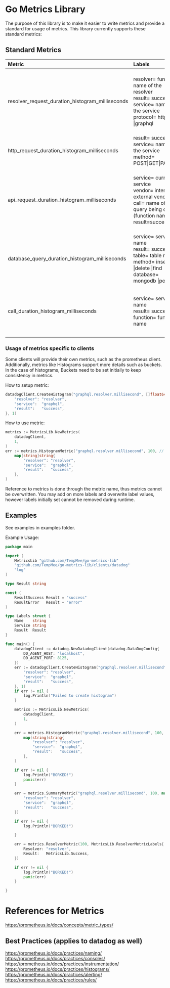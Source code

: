 # Go Metrics Library

The purpose of this library is to make it easier to write metrics and provide a standard for usage of metrics. This
library currently supports these standard metrics:

## Standard Metrics

| Metric                                           | Labels                                                                                                                                               | Description                                                                                                                                 | |
|:-------------------------------------------------|:-----------------------------------------------------------------------------------------------------------------------------------------------------|:--------------------------------------------------------------------------------------------------------------------------------------------|:-|
| resolver_request_duration_histogram_milliseconds | resolver= function name of the resolver<br/>result= success \|fail<br/>service= name of the service<br/>protocol= http \|grpc \|graphql              | This metric gives an overview of success/failures of resolvers, the duration of resolvers, and the distribution of the duration of requests | |
| http_request_duration_histogram_milliseconds     | result= success \|fail<br/>service= name of the service<br/>method= POST\|GET\|PATCH…                                                                | all http requests to our service (datadog gives to us for free).                                                                            | |
| api_request_duration_histogram_milliseconds      | service= current service<br/>vendor= internal or external vendor<br/>call= name of the query being called (function name)<br/>result=success \| fail | Calculating communication between services or vendors, where they came from, where they are meant to go, duration of request.               | |
| database_query_duration_histogram_milliseconds   | service= service name<br/>result= success \|fail<br/>table= table name<br/>method= insert \|delete \|find<br/>database= mongodb \|postgres           | Getting duration of queries in respect to the service they are in.                                                                          | |
| call_duration_histogram_milliseconds             | service= service name<br/>result= success \|fail<br/>function= function name                                                                         | Looking at the duration of a call for a function (not for every function, used for things we want to watch)                                 | |


### Usage of metrics specific to clients

Some clients will provide their own metrics, such as the prometheus client. Additionally, metrics like Histograms 
support more details such as buckets. In the case of histograms, Buckets need to be set initially to keep consistency in
metrics.

How to setup metric:
```go
datadogClient.CreateHistogram("graphql.resolver.millisecond", []float64{10, 20, 30, 40, 50, 60, 70, 80, 90, 100}, map[string]string{
    "resolver": "resolver",
    "service":  "graphql",
    "result":   "success",
}, 1)
```

How to use metric:
```go
metrics := MetricsLib.NewMetrics(
    datadogClient,
    1,
)
err := metrics.HistogramMetric("graphql.resolver.millisecond", 100, // if metric not created, will have empty buckets (le:+Inf) 
    map[string]string{
        "resolver": "resolver",
        "service":  "graphql",
        "result":   "success",
    },
)
```

Reference to metrics is done through the metric name, thus metrics cannot be overwritten. You may add on more labels 
and overwrite label values, however labels initially set cannot be removed during runtime.

## Examples

See examples in examples folder.

Example Usage:

```go
package main

import (
	MetricsLib "github.com/TempMee/go-metrics-lib"
	"github.com/TempMee/go-metrics-lib/clients/datadog"
	"log"
)

type Result string

const (
	ResultSuccess Result = "success"
	ResultError   Result = "error"
)

type Labels struct {
	Name    string
	Service string
	Result  Result
}

func main() {
	datadogClient := datadog.NewDatadogClient(datadog.DataDogConfig{
		DD_AGENT_HOST: "localhost",
		DD_AGENT_PORT: 8125,
	})
	err := datadogClient.CreateHistogram("graphql.resolver.millisecond", []float64{10, 20, 30, 40, 50, 60, 70, 80, 90, 100}, map[string]string{
		"resolver": "resolver",
		"service":  "graphql",
		"result":   "success",
	}, 1)
	if err != nil {
		log.Println("Failed to create histogram")
	}

	metrics := MetricsLib.NewMetrics(
		datadogClient,
		1,
	)

	err = metrics.HistogramMetric("graphql.resolver.millisecond", 100,
		map[string]string{
			"resolver": "resolver",
			"service":  "graphql",
			"result":   "success",
		},
	)

	if err != nil {
		log.Println("BORKED!")
		panic(err)
	}

	err = metrics.SummaryMetric("graphql.resolver.millisecond", 100, map[string]string{
		"resolver": "resolver",
		"service":  "graphql",
		"result":   "success",
	})

	if err != nil {
		log.Println("BORKED!")

	}

	err = metrics.ResolverMetric(100, MetricsLib.ResolverMetricLabels{
		Resolver: "resolver",
		Result:   MetricsLib.Success,
	})

	if err != nil {
		log.Println("BORKED!")
		panic(err)
	}

}


```

# References for Metrics
https://prometheus.io/docs/concepts/metric_types/

## Best Practices (applies to datadog as well)

https://prometheus.io/docs/practices/naming/
https://prometheus.io/docs/practices/consoles/
https://prometheus.io/docs/practices/instrumentation/
https://prometheus.io/docs/practices/histograms/
https://prometheus.io/docs/practices/alerting/
https://prometheus.io/docs/practices/rules/